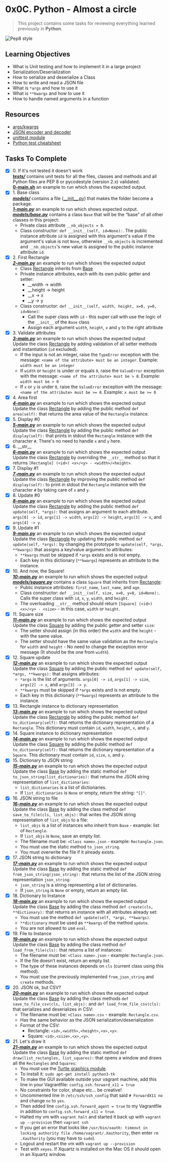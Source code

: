 # 0x0C. Python - Almost a circle
> This project contains some tasks for reviewing everything learned previously in **Python**.

![Pep8 style](https://img.shields.io/badge/PEP8-style%20guide-green?style=round-square)

## Learning Objectives
* What is Unit testing and how to implement it in a large project
* Serialization/Deserialization
* How to serialize and deserialize a Class
* How to write and read a JSON file
* What is `*args` and how to use it
* What is `**kwargs` and how to use it
* How to handle named arguments in a function

## Resources
* [args/kwargs](https://yasoob.me/2013/08/04/args-and-kwargs-in-python-explained/)
* [JSON encoder and decoder](https://docs.python.org/3/library/json.html)
* [unittest module](https://docs.python.org/3.4/library/unittest.html#module-unittest)
* [Python test cheatsheet](https://www.pythonsheets.com/notes/python-tests.html)

## Tasks To Complete

+ [x] 0\. If it's not tested it doesn't work <br/>_**[tests/](tests/)**_ contains unit tests for all the files, classes and methods and all Python files are PEP 8 or pycodestyle (version 2.x) validated. <br/> **[0-main.sh](0-main.sh)** an example to run which shows the expected output.
+ [x] 1\. Base class <br/>_**[models/](models/)**_ contains a file ([\_\_init\_\_.py](models/__init__.py)) that makes the folder become a package. <br/> _**[1-main.py](1-main.py)**_ an example to run which shows expected output. <br/> _**[models/base.py](models/base.py)**_ contains a class `Base` that will be the “base” of all other classes in this project:
  + Private class attribute `__nb_objects = 0`.
  + Class constructor: `def __init__(self, id=None):`. The public instance attribute `id` is assigned with this argument's value if the argument's value is not `None`, otherwise `__nb_objects` is incremented and `__nb_objects`'s new value is assigned to the public instance attribute `id`.
+ [x] 2\. First Rectangle <br/>_**[2-main.py](2-main.py)**_ an example to run which shows the expected output
  + Class [Rectangle](models/rectangle.py) inherits from [Base](models/base.py)
  + Private instance attributes, each with its own public getter and setter:
      + __width -> width
      + __height -> height
      + __x -> x
      + __y -> y
  + Class constructor: `def __init__(self, width, height, x=0, y=0, id=None)`:
      + Call the super class with `id` - this super call with use the logic of the `__init__` of the `Base` class
      + Assign each argument `width`, `height`, `x` and `y` to the right attribute
+ [x] 3\. Validate attributes <br/>_**[3-main.py](3-main.py)**_ an example to run which shows the expected output <br/> Update the class [Rectangle](models/rectangle.py) by adding validation of all setter methods and instantiation (`id` excluded).
  + If the input is not an integer, raise the `TypeError` exception with the message: `<name of the attribute> must be an integer`. Example: `width must be an integer`
  + If `width` or `height` is under or equals `0`, raise the `ValueError` exception with the message: `<name of the attribute> must be > 0`. Example: `width must be > 0`
  + If `x` or `y` is under `0`, raise the `ValueError` exception with the message: `<name of the attribute> must be >= 0`. Example: `x must be >= 0`
+ [x] 4\. Area first <br/>_**[4-main.py](4-main.py)**_ an example to run which shows the expected output <br/> Update the class [Rectangle](models/rectangle.py) by adding the public method `def area(self):` that returns the area value of the `Rectangle` instance.
+ [x] 5\. Display #0 <br/>_**[5-main.py](5-main.py)**_ an example to run which shows the expected output <br/> Update the class [Rectangle](models/rectangle.py) by adding the public method `def display(self):` that prints in stdout the `Rectangle` instance with the character `#`. There's no need to handle `x` and `y` here.
+ [x] 6\. \_\_str\_\_ <br/>_**[6-main.py](6-main.py)**_ an example to run which shows the expected output <br/> Update the class [Rectangle](models/rectangle.py) by overriding the `__str__` method so that it returns `[Rectangle] (<id>) <x>/<y> - <width>/<height>`.
+ [x] 7\. Display #1 <br/>_**[7-main.py](7-main.py)**_ an example to run which shows the expected output <br/> Update the class [Rectangle](models/rectangle.py) by improving the public method `def display(self):` to print in stdout the `Rectangle` instance with the character `#` by taking care of `x` and `y`.
+ [x] 8\. Update #0 <br/>_**[8-main.py](8-main.py)**_ an example to run which shows the expected output <br/> Update the class [Rectangle](models/rectangle.py) by adding the public method `def update(self, *args):` that assigns an argument to each attribute. `args[0] -> id`, `args[1] -> width`, `args[2] -> height`, `args[3] -> x`, and `args[4] -> y`.
+ [x] 9\. Update #1 <br/>_**[9-main.py](9-main.py)**_ an example to run which shows the expected output <br/> Update the class [Rectangle](models/rectangle.py) by updating the public method `def update(self, *args):` by changing the prototype to `update(self, *args, **kwargs)` that assigns a key/value argument to attributes:
  + `**kwargs` must be skipped if `*args` exists and is not empty.
  + Each key in this dictionary (`**kwargs`) represents an attribute to the instance.
+ [x] 10\. And now, the Square! <br/>_**[10-main.py](10-main.py)**_ an example to run which shows the expected output <br/>_**[models/square.py](models/square.py)**_ contains a class `Square` that inherits from [Rectangle](models/rectangle.py):
  + Public instance attributes: `first_name`, `last_name`, and `age`.
  + Class constructor: `def __init__(self, size, x=0, y=0, id=None):`. Calls the super class with `id`, `x`, `y`, `width`, and `height`.
  + The overloading `__str__` method should return `[Square] (<id>) <x>/<y> - <size>` - in this case, `width` or `height`.
+ [x] 11\. Square size <br/>_**[11-main.py](11-main.py)**_ an example to run which shows the expected output <br/> Update the class [Square](models/square.py) by adding the public getter and setter `size`:
  + The setter should assign (in this order) the `width` and the `height` - with the same value.
  + The setter should have the same value validation as the `Rectangle` for `width` and `height` - No need to change the exception error message (It should be the one from `width`).
+ [x] 12\. Square update <br/>_**[12-main.py](12-main.py)**_ an example to run which shows the expected output <br/> Update the class [Square](models/square.py) by adding the public method `def update(self, *args, **kwargs):` that assigns attributes:
  + `*args` is the list of arguments. `args[0] -> id`, `args[1] -> size`, `args[2] -> x`, and `args[3] -> y`.
  + `**kwargs` must be skipped if `*args` exists and is not empty.
  + Each key in this dictionary (`**kwargs`) represents an attribute to the instance.
+ [x] 13\. Rectangle instance to dictionary representation <br/>_**[13-main.py](13-main.py)**_ an example to run which shows the expected output <br/> Update the class [Rectangle](models/rectangle.py) by adding the public method `def to_dictionary(self):` that returns the dictionary representation of a `Rectangle`. This dictionary must contain `id`, `width`, `height`, `x`, and `y`.
+ [x] 14\. Square instance to dictionary representation <br/>_**[14-main.py](14-main.py)**_ an example to run which shows the expected output <br/> Update the class [Square](models/square.py) by adding the public method `def to_dictionary(self):` that returns the dictionary representation of a `Square`. This dictionary must contain `id`, `size`, `x`, and `y`.
+ [x] 15\. Dictionary to JSON string <br/>_**[15-main.py](15-main.py)**_ an example to run which shows the expected output <br/> Update the class [Base](models/base.py) by adding the static method `def to_json_string(list_dictionaries):` that returns the JSON string representation of `list_dictionaries`:
  + `list_dictionaries` is a list of dictionaries.
  + If `list_dictionaries` is `None` or empty, return the string: `"[]"`.
+ [x] 16\. JSON string to file <br/>_**[16-main.py](16-main.py)**_ an example to run which shows the expected output <br/> Update the class [Base](models/base.py) by adding the class method `def save_to_file(cls, list_objs):` that writes the JSON string representation of `list_objs` to a file:
  + `list_objs` is a list of instances who inherit from `Base` - example: list of `Rectangle`.
  + If `list_objs` is `None`, save an empty list.
  + The filename must be: `<Class name>.json` - example: `Rectangle.json`.
  + You must use the static method `to_json_string`.
  + You must overwrite the file if it already exists.
+ [x] 17\. JSON string to dictionary <br/>_**[17-main.py](17-main.py)**_ an example to run which shows the expected output <br/> Update the class [Base](models/base.py) by adding the static method `def from_json_string(json_string):` that returns the list of the JSON string representation `json_string`:
  + `json_string` is a string representing a list of dictionaries.
  + If `json_string` is `None` or empty, return an empty list.
+ [x] 18\. Dictionary to Instance <br/>_**[18-main.py](18-main.py)**_ an example to run which shows the expected output <br/> Update the class [Base](models/base.py) by adding the class method `def create(cls, **dictionary):` that returns an instance with all attributes already set:
  + You must use the method `def update(self, *args, **kwargs)`.
  + `**dictionary` must be used as `**kwargs` of the method `update`.
  + You are not allowed to use `eval`.
+ [x] 19\. File to Instance <br/>_**[19-main.py](19-main.py)**_ an example to run which shows the expected output <br/> Update the class [Base](models/base.py) by adding the class method `def load_from_file(cls):` that returns a list of instances:
  + The filename must be: `<Class name>.json` - example: `Rectangle.json`.
  + If the file doesn’t exist, return an empty list.
  + The type of these instances depends on `cls` (current class using this method).
  + You must use the previously implemented `from_json_string` and `create` methods.
+ [x] 20\. JSON ok, but CSV? <br/>_**[20-main.py](20-main.py)**_ an example to run which shows the expected output <br/> Update the class [Base](models/base.py) by adding the class methods `def save_to_file_csv(cls, list_objs):` and `def load_from_file_csv(cls):` that serializes and deserializes in CSV:
  + The filename must be: `<Class name>.csv` - example: `Rectangle.csv`.
  + Has the same behavior as the JSON serialization/deserialization
  + Format of the CSV:
    + Rectangle: `<id>,<width>,<height>,<x>,<y>`.
    + Square: `<id>,<size>,<x>,<y>`.
+ [x] 21\. Let's draw it <br/>_**[21-main.py](21-main.py)**_ an example to run which shows the expected output <br/> Update the class [Base](models/base.py) by adding the static method `def draw(list_rectangles, list_squares):` that opens a window and draws all the `Rectangles` and `Squares`:
  + You must use the [Turtle graphics module](https://docs.python.org/3.0/library/turtle.html).
  + To install it: `sudo apt-get install python3-tk`
  + To make the GUI available outside your vagrant machine, add this line in your Vagrantfile: `config.ssh.forward_x11 = true`
  + No constraints for color, shape etc… be creative!
  + Uncommented line in `/etc/ssh/ssh_config` that said `# ForwardX11 no` and change `no` to `yes`.
  + Then added line `config.ssh.forward_agent = true` to my Vagrantfile in addition to `config.ssh.forward_x11 = true`.
  + Halted my vm with `vagrant halt` and started it back up with `vagrant up --provision` then `vagrant ssh`
  + If you get an error that looks like `/usr/bin/xauth: timeout in locking authority file /home/vagrant/.Xauthority`, then enter `rm .Xauthority` (you may have to `sudo`).
  + Logout and restart the vm with `vagrant up --provision`
  + Test with `xeyes`. If Xquartz is installed on the Mac OS it should open in an Xquartz window.
